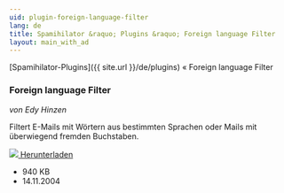 ```yaml
---
uid: plugin-foreign-language-filter
lang: de
title: Spamihilator &raquo; Plugins &raquo; Foreign language Filter
layout: main_with_ad
---
```


[Spamihilator-Plugins]({{ site.url }}/de/plugins) &laquo; Foreign language Filter

### Foreign language Filter

_von Edy Hinzen_

Filtert E-Mails mit Wörtern aus bestimmten Sprachen oder Mails mit überwiegend fremden Buchstaben.

<div class="downloadsection">
<a href="http://www.hinzen.de/Spamihilator/" class="radius button left" id="download-button"><img src="{{site.url}}/images/download-arrow.png"> Herunterladen</a>
<ul id="download-notes">
<li>940 KB</li>
<li>14.11.2004</li>
</ul>
</div>

